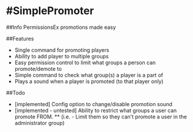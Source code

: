 #SimplePromoter
=============
##Info
PermissionsEx promotions made easy

##Features
* Single command for promoting players
* Ability to add player to multiple groups
* Easy permission control to limit what groups a person can promote/demote to
* Simple command to check what group(s) a player is a part of
* Plays a sound when a player is promoted (to that player only)

##Todo
* [implemented] Config option to change/disable promotion sound
* [implemented - untested] Ability to restrict what groups a user can promote FROM.
** (i.e. - Limit them so they can't promote a user in the administrator group)